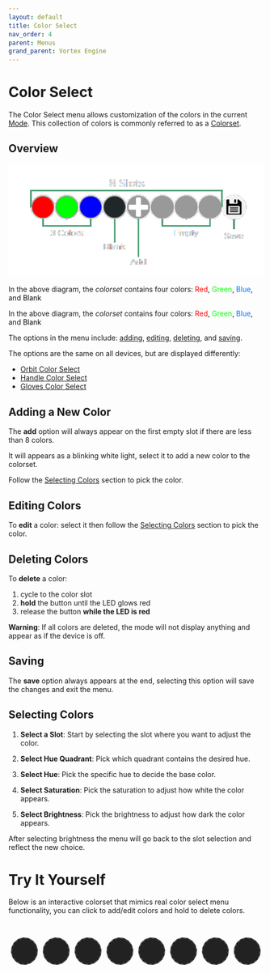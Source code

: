 ```yaml
---
layout: default
title: Color Select
nav_order: 4
parent: Menus
grand_parent: Vortex Engine
---
```


<style>
.slot {
  width: 50px;
  height: 50px;
  margin: 5px;
  border-radius: 50%;
  border: 2px solid #777;
  line-height: 50px;
  cursor: pointer;
  position: relative;
  display: inline-block;
  text-align: center;
}

.empty {
  background-color: #222;
  border: 2px dashed #555;
  cursor: default; /* No pointer cursor for empty slots */
}

.add-slot {
  background-color: #444;
  display: flex;
  justify-content: center;
  align-items: center;
  cursor: pointer;
}

.plus-icon {
  font-size: 64px;
  color: #fff;
  font-weight: bold;
  line-height: 1;
  margin: 0;
  padding: 0;
  margin-top: -17px;
  margin-left: 1px;
}

.save-slot {
  background-color: #888;
  background-size: cover;
}

#slots-container {
  display: flex;
  justify-content: center;
  margin-top: 40px;
  margin-bottom: 60px;
}

@keyframes flashRed {
    0% { background-color: inherit; }
    50% { background-color: red; }
    100% { background-color: inherit; }
}
</style>

# Color Select

The Color Select menu allows customization of the colors in the current [Mode](mode.html). This collection of colors is commonly referred to as a [Colorset](colorsets.html).

## Overview

<img src="assets/images/color-select.png">

<p>In the above diagram, the <em>colorset</em> contains four colors: 
<span style="color: #f00">Red</span>, 
<span style="color: #0f0">Green</span>, 
<span style="color: #07f">Blue</span>, and 
<span style="color: #090909">Blank</span></p>

In the above diagram, the _colorset_ contains four colors: <span style="color: #f00">Red</span>, <span style="color: #0f0">Green</span>, <span style="color: #07f">Blue</span>, and <span style="color: #090909">Blank</span>

The options in the menu include: [adding](color_select_menu.html#Editing-Color), [editing](color_select_menu.html#Editing-Color), [deleting](color_select_menu.html#Editing-Color), and [saving](color_select_menu.html#Editing-Color).

The options are the same on all devices, but are displayed differently:

 - [Orbit Color Select](orbit_color_select.html)
 - [Handle Color Select](handle_color_select.html)
 - [Gloves Color Select](gloves_color_select.html)

## Adding a New Color
The **add** option will always appear on the first empty slot if there are less than 8 colors.

It will appears as a blinking white light, select it to add a new color to the colorset.

Follow the [Selecting Colors](color_select_menu.html#Editing-Colo) section to pick the color.

## Editing Colors
To **edit** a color: select it then follow the [Selecting Colors](color_select_menu.html#Editing-Colo) section to pick the color.

## Deleting Colors

To **delete** a color:
 1. cycle to the color slot
 2. **hold** the button until the LED glows red
 3. release the button **while the LED is red**

**Warning**: If all colors are deleted, the mode will not display anything and appear as if the device is off.

## Saving

The **save** option always appears at the end, selecting this option will save the changes and exit the menu.

## Selecting Colors

 1. **Select a Slot**: Start by selecting the slot where you want to adjust the color.

 2. **Select Hue Quadrant**: Pick which quadrant contains the desired hue.

 3. **Select Hue**: Pick the specific hue to decide the base color.

 4. **Select Saturation**: Pick the saturation to adjust how white the color appears.

 5. **Select Brightness**: Pick the brightness to adjust how dark the color appears.

After selecting brightness the menu will go back to the slot selection and reflect the new choice.

# Try It Yourself

Below is an interactive colorset that mimics real color select menu functionality, you can click to add/edit colors and hold to delete colors.

<div id="slots-container" style=";">
    <div class="slot empty" data-slot="0"></div>
    <div class="slot empty" data-slot="1"></div>
    <div class="slot empty" data-slot="2"></div>
    <div class="slot empty" data-slot="3"></div>
    <div class="slot empty" data-slot="4"></div>
    <div class="slot empty" data-slot="5"></div>
    <div class="slot empty" data-slot="6"></div>
    <div class="slot empty" data-slot="7"></div>
</div>

<script src="{{ '/assets/js/ColorSelect.js' | relative_url }}"></script>